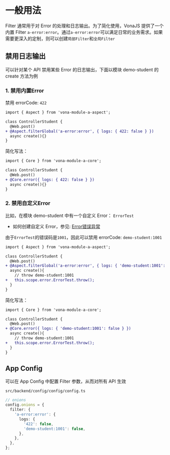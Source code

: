 # 一般用法

Filter 通常用于对 Error 的处理和日志输出。为了简化使用，VonaJS 提供了一个内置 Filter `a-error:error`。通过`a-error:error`可以满足日常的业务需求。如果需要更深入的定制，则可以创建`局部Filter`和`全局Filter`

## 禁用日志输出

可以针对某个 API 禁用某些 Error 的日志输出，下面以模块 demo-student 的 create 方法为例

### 1. 禁用内置Error

禁用 errorCode: `422`

``` diff
import { Aspect } from 'vona-module-a-aspect';

class ControllerStudent {
  @Web.post()
+ @Aspect.filterGlobal('a-error:error', { logs: { 422: false } })
  async create(){}
}
```

简化写法：

``` diff
import { Core } from 'vona-module-a-core';

class ControllerStudent {
  @Web.post()
+ @Core.error({ logs: { 422: false } })
  async create(){}
}
```

### 2. 禁用自定义Error

比如，在模块 demo-student 中有一个自定义 Error： `ErrorTest`

- 如何创建自定义 Error，参见: [Error错误异常](../../essentials/scope/error.md)

由于`ErrorTest`的错误码是`1001`，因此可以禁用 errorCode: `demo-student:1001`

``` diff
import { Aspect } from 'vona-module-a-aspect';

class ControllerStudent {
  @Web.post()
+ @Aspect.filterGlobal('a-error:error', { logs: { 'demo-student:1001': false } })
  async create(){
    // throw demo-student:1001
+   this.scope.error.ErrorTest.throw();
  }
}
```

简化写法：

``` diff
import { Core } from 'vona-module-a-core';

class ControllerStudent {
  @Web.post()
+ @Core.error({ logs: { 'demo-student:1001': false } })
  async create(){
    // throw demo-student:1001
+   this.scope.error.ErrorTest.throw();
  }
}
```

## App Config

可以在 App Config 中配置 Filter 参数，从而对所有 API 生效

`src/backend/config/config/config.ts`

``` typescript
// onions
config.onions = {
  filter: {
    'a-error:error': {
      logs: {
        '422': false,
        'demo-student:1001': false,
      },
    },
  },
};
```
